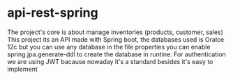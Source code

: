 # api-rest-spring
The project's core is about manage inventories (products, customer, sales)
This project its an API made with Spring boot, the databases used is Oralce 12c but you can use any database
in the file properties you can enable spring.jpa.generate-ddl to create the database in runtine.
For authentication we are using JWT bacause nowaday it's a standard besides it's easy to implement
